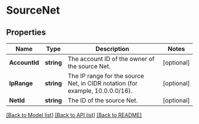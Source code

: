 # SourceNet

## Properties

Name | Type | Description | Notes
------------ | ------------- | ------------- | -------------
**AccountId** | **string** | The account ID of the owner of the source Net. | [optional] 
**IpRange** | **string** | The IP range for the source Net, in CIDR notation (for example, 10.0.0.0/16). | [optional] 
**NetId** | **string** | The ID of the source Net. | [optional] 

[[Back to Model list]](../README.md#documentation-for-models) [[Back to API list]](../README.md#documentation-for-api-endpoints) [[Back to README]](../README.md)


